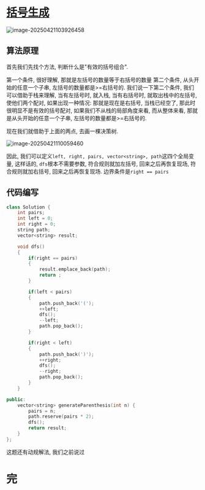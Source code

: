 # [括号生成](https://leetcode.cn/problems/generate-parentheses/)

![image-20250421103926458](https://md-wind.oss-cn-nanjing.aliyuncs.com/md/20250421103926558.png)

## 算法原理

 首先我们先找个方法, 判断什么是"有效的括号组合". 

第一个条件, 很好理解, 那就是左括号的数量等于右括号的数量
第二个条件, 从头开始的任意一个子串, 左括号的数量都是>=右括号的.
我们说一下第二个条件, 我们可以借助于栈来理解, 当有左括号时, 就入栈, 当有右括号时, 就取出栈中的左括号, 使他们两个配对, 如果出现一种情况: 那就是现在是右括号, 当栈已经空了, 那此时很明显不是有效的括号配对, 如果我们不从栈的局部角度来看, 而从整体来看, 那就是从头开始的任意一个子串, 左括号的数量都是>=右括号的.

现在我们就借助于上面的两点, 去画一棵决策树.

![image-20250421110059460](https://md-wind.oss-cn-nanjing.aliyuncs.com/md/20250421110059600.png)

因此, 我们可以定义`left, right, pairs, vector<string>, path`这四个全局变量, 这样话的, `dfs`根本不需要参数, 符合规则就加左括号, 回来之后再恢复现场, 符合规则就加右括号, 回来之后再恢复现场.  边界条件是`right == pairs`

## 代码编写

```cpp
class Solution {
    int pairs;
    int left = 0;
    int right = 0;
    string path;
    vector<string> result;

    void dfs()
    {
        if(right == pairs)
        {
            result.emplace_back(path);
            return ;
        }

        if(left < pairs)
        {
            path.push_back('(');
            ++left;
            dfs();
            --left;
            path.pop_back();
        }

        if(right < left)
        {
            path.push_back(')');
            ++right;
            dfs();
            --right;
            path.pop_back();
        }
    }

public:
    vector<string> generateParenthesis(int n) {
        pairs = n;
        path.reserve(pairs * 2);
        dfs();
        return result;
    }
};
```

这题还有动规解法, 我们之前说过

# 完